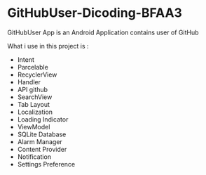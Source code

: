 # GitHubUser-Dicoding-BFAA3
GitHubUser App is an Android Application contains user of GitHub

What i use in this project is :

- Intent
- Parcelable
- RecyclerView
- Handler
- API github
- SearchView
- Tab Layout
- Localization
- Loading Indicator
- ViewModel
- SQLite Database
- Alarm Manager
- Content Provider
- Notification
- Settings Preference
